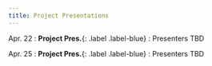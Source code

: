 ```yaml
---
title: Project Presentations
---
```


Apr. 22
: **Project Pres.**{: .label .label-blue}
  : Presenters TBD

Apr. 25
: **Project Pres.**{: .label .label-blue}
  : Presenters TBD
